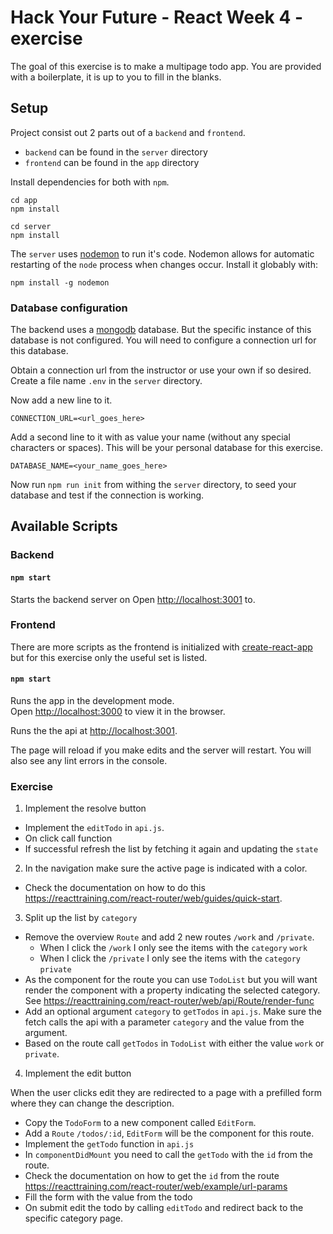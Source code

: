 # Hack Your Future - React Week 4 - exercise

The goal of this exercise is to make a multipage todo app.
You are provided with a boilerplate, it is up to you to fill in the blanks.

## Setup

Project consist out 2 parts out of a `backend` and `frontend`.
-  `backend` can be found in the `server` directory
- `frontend` can be found in the `app` directory

Install dependencies for both with `npm`.

```
cd app
npm install
```

```
cd server
npm install
```

The `server` uses [nodemon](https://nodemon.io/) to run it's code. 
Nodemon allows for automatic restarting of the `node` process when changes occur. 
Install it globably with:
```
npm install -g nodemon
```

### Database configuration

The backend uses a [mongodb](https://www.mongodb.com/cloud) database. But the specific instance of this database is not configured.
You will need to configure a connection url for this database.

Obtain a connection url from the instructor or use your own if so desired.
Create a file name `.env` in the `server` directory.

Now add a new line to it. 

`CONNECTION_URL=<url_goes_here>`

Add a second line to it with as value your name (without any special characters or spaces).
This will be your personal database for this exercise.

`DATABASE_NAME=<your_name_goes_here>`

Now run `npm run init` from withing the `server` directory, to seed your database and test if the connection is working.

## Available Scripts

### Backend

#### `npm start`

Starts the backend server on Open [http://localhost:3001](http://localhost:3001) to.


### Frontend

There are more scripts as the frontend is initialized with [create-react-app](https://github.com/facebook/create-react-app) but for this exercise only the useful set is listed. 

#### `npm start`

Runs the app in the development mode.<br>
Open [http://localhost:3000](http://localhost:3000) to view it in the browser.

Runs the the api at [http://localhost:3001](http://localhost:3001).

The page will reload if you make edits and the server will restart.
You will also see any lint errors in the console.

### Exercise

1. Implement the resolve button

- Implement the `editTodo` in `api.js`. 
- On click call function
- If successful refresh the list by fetching it again and updating the `state`

2. In the navigation make sure the active page is indicated with a color.

- Check the documentation on how to do this https://reacttraining.com/react-router/web/guides/quick-start.

3. Split up the list by `category`

- Remove the overview `Route` and add 2 new routes `/work` and `/private`.
    - When I click the `/work` I only see the items with the `category` `work`
    - When I click the `/private` I only see the items with the `category` `private`
- As the component for the route you can use `TodoList` but you will want render the component with a property indicating the selected category. See https://reacttraining.com/react-router/web/api/Route/render-func 
- Add an optional argument `category` to `getTodos` in `api.js`. Make sure the fetch calls the api with a parameter `category` and the value from the argument.
- Based on the route call `getTodos` in `TodoList` with either the value `work` or `private`.

4. Implement the edit button

When the user clicks edit they are redirected to a page with a prefilled form where they can change the description.

- Copy the `TodoForm` to a new component called `EditForm`.
- Add a `Route` `/todos/:id`, `EditForm` will be the component for this route.
- Implement the `getTodo` function in `api.js`
- In `componentDidMount` you need to call the `getTodo` with the `id` from the route.
- Check the documentation on how to get the `id` from the route https://reacttraining.com/react-router/web/example/url-params
- Fill the form with the value from the todo
- On submit edit the todo by calling `editTodo` and redirect back to the specific category page.
